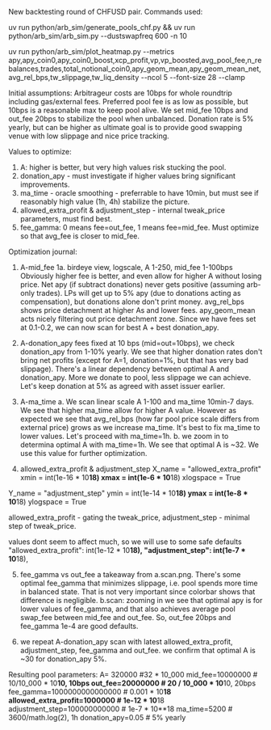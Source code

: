 New backtesting round of CHFUSD pair.
Commands used:

uv run python/arb_sim/generate_pools_chf.py && uv run python/arb_sim/arb_sim.py  --dustswapfreq 600 -n 10

uv run python/arb_sim/plot_heatmap.py  --metrics apy,apy_coin0,apy_coin0_boost,xcp_profit,vp,vp_boosted,avg_pool_fee,n_rebalances,trades,total_notional_coin0,apy_geom_mean,apy_geom_mean_net,avg_rel_bps,tw_slippage,tw_liq_density --ncol 5 --font-size 28 --clamp


Initial assumptions:
Arbitrageur costs are 10bps for whole roundtrip including gas/external fees.
Preferred pool fee is as low as possible, but 10bps is a reasonable max to keep pool alive. We set mid_fee 10bps and out_fee 20bps to stabilize the pool when unbalanced.
Donation rate is 5% yearly, but can be higher as ultimate goal is to provide good swapping venue with low slippage and nice price tracking.


Values to optimize:

1) A: higher is better, but very high values risk stucking the pool.
2) donation_apy - must investigate if higher values bring significant improvements.
3) ma_time - oracle smoothing - preferrable to have 10min, but must see if reasonably high value (1h, 4h) stabilize the picture.
4) allowed_extra_profit & adjustment_step - internal tweak_price parameters, must find best.
5) fee_gamma: 0 means fee=out_fee, 1 means fee=mid_fee. Must optimize so that avg_fee is closer to mid_fee.

Optimization journal:

1. A-mid_fee
1a. birdeye view, logscale, A 1-250, mid_fee 1-100bps
Obviously higher fee is better, and even allow for higher A without losing price. Net apy (if subtract donations) never gets positive (assuming arb-only trades). LPs will get up to 5% apy (due to donations acting as compensation), but donations alone don't print money. avg_rel_bps shows price detachment at higher As and lower fees. apy_geom_mean acts nicely filtering out price detachment zone. Since we have fees set at 0.1-0.2, we can now scan for best A + best donation_apy.

2. A-donation_apy
fees fixed at 10 bps (mid=out=10bps), we check donation_apy from 1-10% yearly. We see that higher donation rates don't bring net profits (except for A=1, donation=1%, but that has very bad slippage). There's a linear dependency between optimal A and donation_apy. More we donate to pool, less slippage we can achieve. Let's keep donation at 5% as agreed with asset issuer earlier.

3. A-ma_time
a. We scan linear scale A 1-100 and ma_time 10min-7 days. We see that higher ma_time allow for higher A value. However as expected we see that avg_rel_bps (how far pool price scale differs from external price) grows as we increase ma_time. It's best to fix ma_time to lower values. Let's proceed with ma_time=1h.
b. we zoom in to determina optimal A with ma_time=1h. We see that optimal A is ~32. We use this value for further optimization.

4. allowed_extra_profit & adjustment_step
X_name = "allowed_extra_profit" 
xmin = int(1e-16 * 10**18)
xmax = int(1e-6 * 10**18)
xlogspace = True

Y_name = "adjustment_step"
ymin = int(1e-14 * 10**18)
ymax =  int(1e-8 * 10**18)
ylogspace = True

allowed_extra_profit - gating the tweak_price, adjustment_step - minimal step of tweak_price.

values dont seem to affect much, so we will use to some safe defaults
    "allowed_extra_profit": int(1e-12 * 10**18),
    "adjustment_step": int(1e-7 * 10**18),

5. fee_gamma vs out_fee
a takeaway from a.scan.png. There's some optimal fee_gamma that minimizes slippage, i.e. pool spends more time in balanced state. That is not very important since colorbar shows that difference is negligible.
b.scan: zooming in we see that optimal apy is for lower values of fee_gamma, and that also achieves average pool swap_fee between mid_fee and out_fee. So, out_fee 20bps and fee_gamma 1e-4 are good defaults.

6. we repeat A-donation_apy scan with latest allowed_extra_profit, adjustment_step, fee_gamma and out_fee. 
we confirm that optimal A is ~30 for donation_apy 5%.

Resulting pool parameters:
A= 320000 #32 * 10_000
mid_fee=10000000 # 10/10_000 * 10**10, 10bps
out_fee=20000000 # 20 / 10_000 * 10**10, 20bps
fee_gamma=1000000000000000 # 0.001 * 10**18
allowed_extra_profit=1000000 # 1e-12 * 10**18
adjustment_step=100000000000 # 1e-7 * 10**18
ma_time=5200 # 3600/math.log(2), 1h
donation_apy=0.05 # 5% yearly
